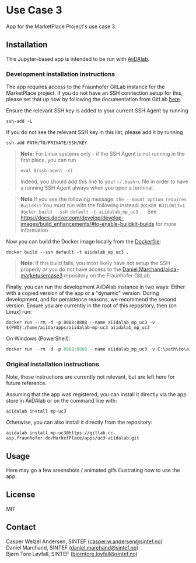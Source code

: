 # Use Case 3

App for the MarketPlace Project's use case 3.

## Installation

This Jupyter-based app is intended to be run with [AiiDAlab](https://www.materialscloud.org/aiidalab).

### Development installation instructions

The app requires access to the Fraunhofer GitLab instance for the MarketPlace project.
If you do not have an SSH connection setup for this, please set that up now by following the documentation from GitLab [here](https://docs.gitlab.com/ee/user/ssh.html).

Ensure the relevant SSH key is added to your current SSH Agent by running

```shell
ssh-add -L
```

If you do not see the relevant SSH key in this list, please add it by running

```shell
ssh-add PATH/TO/PRIVATE/SSH/KEY
```

> **Note**: For Linux systems only - if the SSH Agent is not running in the first place, you can run
>
> ```shell
> eval $(ssh-agent -s)
> ```
>
> Indeed, you should add this line to your `~/.bashrc` file in order to have a running SSH Agent always when you open a terminal.

> **Note** If you see the following message:
> ``the --mount option requires BuildKit``
> You must run with the following instead:
> ``DOCKER_BUILDKIT=1 docker build --ssh default -t aiidalab_mp_uc3 . ``
> See https://docs.docker.com/develop/develop-images/build_enhancements/#to-enable-buildkit-builds for more information

Now you can build the Docker image locally from the [Dockerfile](Dockerfile):

```shell
docker build --ssh default -t aiidalab_mp_uc3 .
```

> **Note**: If this build fails, you most likely have not setup the SSH properly _or_ you do not have access to the [Daniel.Marchand/aiida-marketusercase3](https://gitlab.cc-asp.fraunhofer.de/Daniel.Marchand/aiida-marketusercase3) repository on the Fraunhofer GitLab.

Finally, you can run the development AiiDAlab instance in two ways: Either with a copied version of the app or a "dynamic" version.
During development, and for persistence reasons, we recommend the second version.
Ensure you are currently in the root of this repository, then (on Linux) run:

```shell
docker run --rm -d -p 8888:8888 --name aiidalab_mp_uc3 -v ${PWD}:/home/aiida/apps/aiidalab-mp-uc3 aiidalab_mp_uc3
```

On Windows (PowerShell):

```powershell
docker run --rm -d -p 8888:8888 --name aiidalab_mp_uc3 -v C:\path\to\aiidalab-mp-uc3:/home/aiida/apps/aiidalab-mp-uc3 aiidalab_mp_uc3
```

### Original installation instructions

Note, these instructions are currently not relevant, but are left here for future reference.

Assuming that the app was registered, you can install it directly via the app store in AiiDAlab or on the command line with:

```shell
aiidalab install mp-uc3
```

Otherwise, you can also install it directly from the repository:

```shell
aiidalab install mp-uc3@https://gitlab.cc-asp.fraunhofer.de/MarketPlace/apps/uc3-aiidalab.git
```

## Usage

Here may go a few sreenshots / animated gifs illustrating how to use the app.

## License

MIT

## Contact

Casper Welzel Andersen, SINTEF (casper.w.andersen@sintef.no)  
Daniel Marchand, SINTEF (daniel.marchand@sintef.no)  
Bjørn Tore Løvfall, SINTEF (bjorntore.lovfall@sintef.no)
